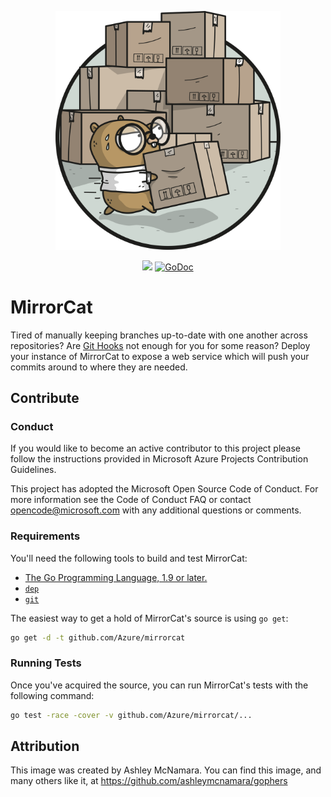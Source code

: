 
<p align="center"><img src="https://github.com/ashleymcnamara/gophers/blob/53a51e151e368eb57ef5958588365f6e3a6cd6e2/MovingGopher.png" width="360">
</p>
<p align="center">
    <a href="https://travis-ci.org/Azure/mirrorcat"><img src="https://travis-ci.org/Azure/mirrorcat.svg?branch=master"></a>
    <a href="https://godoc.org/github.com/Azure/mirrorcat"><img src="https://godoc.org/github.com/Azure/mirrorcat?status.svg" alt="GoDoc"></a>
</p>


# MirrorCat

Tired of manually keeping branches up-to-date with one another across repositories? Are [Git Hooks](https://git-scm.com/book/en/v2/Customizing-Git-Git-Hooks) not enough for you for some reason? Deploy your instance of MirrorCat to expose a web service which will push your commits around to where they are needed.

## Contribute

### Conduct
If you would like to become an active contributor to this project please follow the instructions provided in Microsoft Azure Projects Contribution Guidelines.

This project has adopted the Microsoft Open Source Code of Conduct. For more information see the Code of Conduct FAQ or contact opencode@microsoft.com with any additional questions or comments.

### Requirements

You'll need the following tools to build and test MirrorCat:

- [The Go Programming Language, 1.9 or later.](https://golang.org/dl/)
- [`dep`](https://github.com/golang/dep)
- [`git`](https://git-scm.org)

The easiest way to get a hold of MirrorCat's source is using `go get`:

``` bash
go get -d -t github.com/Azure/mirrorcat
```

### Running Tests

Once you've acquired the source, you can run MirrorCat's tests with the following command:

``` bash
go test -race -cover -v github.com/Azure/mirrorcat/...
```

## Attribution

This image was created by Ashley McNamara. You can find this image, and many others like it, at https://github.com/ashleymcnamara/gophers
